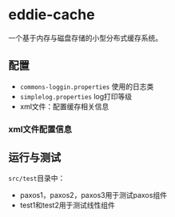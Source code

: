 # eddie-cache
一个基于内存与磁盘存储的小型分布式缓存系统。

## 配置
- `commons-loggin.properties` 使用的日志类
- `simplelog.properties` log打印等级
- xml文件：配置缓存相关信息

### xml文件配置信息



## 运行与测试
`src/test`目录中：
- paxos1，paxos2，paxos3用于测试paxos组件
- test1和test2用于测试线性组件

